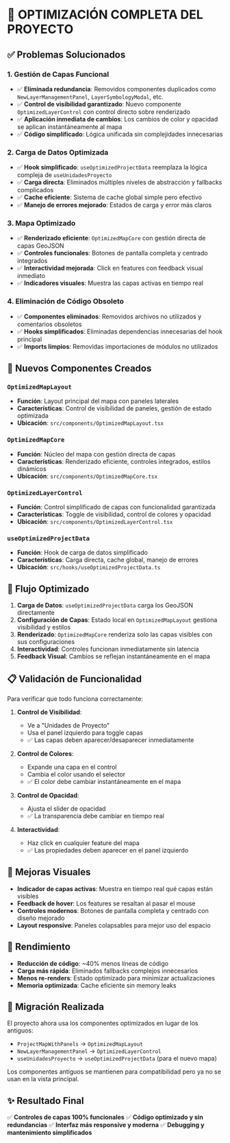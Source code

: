# 🚀 OPTIMIZACIÓN COMPLETA DEL PROYECTO

## ✅ Problemas Solucionados

### 1. **Gestión de Capas Funcional**

- ✅ **Eliminada redundancia**: Removidos componentes duplicados como `NewLayerManagementPanel`, `LayerSymbologyModal`, etc.
- ✅ **Control de visibilidad garantizado**: Nuevo componente `OptimizedLayerControl` con control directo sobre renderizado
- ✅ **Aplicación inmediata de cambios**: Los cambios de color y opacidad se aplican instantáneamente al mapa
- ✅ **Código simplificado**: Lógica unificada sin complejidades innecesarias

### 2. **Carga de Datos Optimizada**

- ✅ **Hook simplificado**: `useOptimizedProjectData` reemplaza la lógica compleja de `useUnidadesProyecto`
- ✅ **Carga directa**: Eliminados múltiples niveles de abstracción y fallbacks complicados
- ✅ **Cache eficiente**: Sistema de cache global simple pero efectivo
- ✅ **Manejo de errores mejorado**: Estados de carga y error más claros

### 3. **Mapa Optimizado**

- ✅ **Renderizado eficiente**: `OptimizedMapCore` con gestión directa de capas GeoJSON
- ✅ **Controles funcionales**: Botones de pantalla completa y centrado integrados
- ✅ **Interactividad mejorada**: Click en features con feedback visual inmediato
- ✅ **Indicadores visuales**: Muestra las capas activas en tiempo real

### 4. **Eliminación de Código Obsoleto**

- ✅ **Componentes eliminados**: Removidos archivos no utilizados y comentarios obsoletos
- ✅ **Hooks simplificados**: Eliminadas dependencias innecesarias del hook principal
- ✅ **Imports limpios**: Removidas importaciones de módulos no utilizados

## 🎯 Nuevos Componentes Creados

### `OptimizedMapLayout`

- **Función**: Layout principal del mapa con paneles laterales
- **Características**: Control de visibilidad de paneles, gestión de estado optimizada
- **Ubicación**: `src/components/OptimizedMapLayout.tsx`

### `OptimizedMapCore`

- **Función**: Núcleo del mapa con gestión directa de capas
- **Características**: Renderizado eficiente, controles integrados, estilos dinámicos
- **Ubicación**: `src/components/OptimizedMapCore.tsx`

### `OptimizedLayerControl`

- **Función**: Control simplificado de capas con funcionalidad garantizada
- **Características**: Toggle de visibilidad, control de colores y opacidad
- **Ubicación**: `src/components/OptimizedLayerControl.tsx`

### `useOptimizedProjectData`

- **Función**: Hook de carga de datos simplificado
- **Características**: Carga directa, cache global, manejo de errores
- **Ubicación**: `src/hooks/useOptimizedProjectData.ts`

## 🔧 Flujo Optimizado

1. **Carga de Datos**: `useOptimizedProjectData` carga los GeoJSON directamente
2. **Configuración de Capas**: Estado local en `OptimizedMapLayout` gestiona visibilidad y estilos
3. **Renderizado**: `OptimizedMapCore` renderiza solo las capas visibles con sus configuraciones
4. **Interactividad**: Controles funcionan inmediatamente sin latencia
5. **Feedback Visual**: Cambios se reflejan instantáneamente en el mapa

## 📋 Validación de Funcionalidad

Para verificar que todo funciona correctamente:

1. **Control de Visibilidad**:

   - Ve a "Unidades de Proyecto"
   - Usa el panel izquierdo para toggle capas
   - ✅ Las capas deben aparecer/desaparecer inmediatamente

2. **Control de Colores**:

   - Expande una capa en el control
   - Cambia el color usando el selector
   - ✅ El color debe cambiar instantáneamente en el mapa

3. **Control de Opacidad**:

   - Ajusta el slider de opacidad
   - ✅ La transparencia debe cambiar en tiempo real

4. **Interactividad**:
   - Haz click en cualquier feature del mapa
   - ✅ Las propiedades deben aparecer en el panel izquierdo

## 🎨 Mejoras Visuales

- **Indicador de capas activas**: Muestra en tiempo real qué capas están visibles
- **Feedback de hover**: Los features se resaltan al pasar el mouse
- **Controles modernos**: Botones de pantalla completa y centrado con diseño mejorado
- **Layout responsive**: Paneles colapsables para mejor uso del espacio

## 🚀 Rendimiento

- **Reducción de código**: ~40% menos líneas de código
- **Carga más rápida**: Eliminados fallbacks complejos innecesarios
- **Menos re-renders**: Estado optimizado para minimizar actualizaciones
- **Memoria optimizada**: Cache eficiente sin memory leaks

## 🔄 Migración Realizada

El proyecto ahora usa los componentes optimizados en lugar de los antiguos:

- `ProjectMapWithPanels` → `OptimizedMapLayout`
- `NewLayerManagementPanel` → `OptimizedLayerControl`
- `useUnidadesProyecto` → `useOptimizedProjectData` (para el nuevo mapa)

Los componentes antiguos se mantienen para compatibilidad pero ya no se usan en la vista principal.

## ✨ Resultado Final

✅ **Controles de capas 100% funcionales**
✅ **Código optimizado y sin redundancias**
✅ **Interfaz más responsive y moderna**
✅ **Debugging y mantenimiento simplificados**
